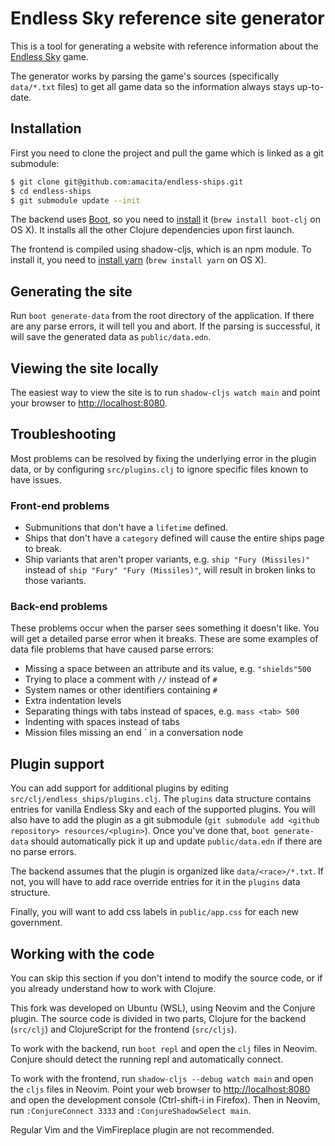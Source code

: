 # Endless Sky reference site generator

This is a tool for generating a website with reference information about the [Endless Sky](https://endless-sky.github.io/) game.

The generator works by parsing the game's sources (specifically `data/*.txt` files) to get all game data so the information always stays up-to-date.

## Installation

First you need to clone the project and pull the game which is linked as a git submodule:

``` sh
$ git clone git@github.com:amacita/endless-ships.git
$ cd endless-ships
$ git submodule update --init
```

The backend uses [Boot](http://boot-clj.com/), so you need to [install](https://github.com/boot-clj/boot#install) it (`brew install boot-clj` on OS X). It installs all the other Clojure dependencies upon first launch.

The frontend is compiled using shadow-cljs, which is an npm module. To install it, you need to [install yarn](https://yarnpkg.com/en/docs/install) (`brew install yarn` on OS X).

## Generating the site

Run `boot generate-data` from the root directory of the application. If there are any parse errors, it will tell you and abort. If the parsing is successful, it will save the generated data as `public/data.edn`.

## Viewing the site locally

The easiest way to view the site is to run `shadow-cljs watch main` and point your browser to [http://localhost:8080](http://localhost:8080).

## Troubleshooting

Most problems can be resolved by fixing the underlying error in the plugin data, or by configuring `src/plugins.clj` to ignore specific files known to have issues.

### Front-end problems

- Submunitions that don't have a `lifetime` defined.
- Ships that don't have a `category` defined will cause the entire ships page to break.
- Ship variants that aren't proper variants, e.g. `ship "Fury (Missiles)"` instead of `ship "Fury" "Fury (Missiles)"`, will result in broken links to those variants.

### Back-end problems

These problems occur when the parser sees something it doesn't like. You will get a detailed parse error when it breaks. These are some examples of data file problems that have caused parse errors:

- Missing a space between an attribute and its value, e.g. `"shields"500`
- Trying to place a comment with `//` instead of `#`
- System names or other identifiers containing `#`
- Extra indentation levels
- Separating things with tabs instead of spaces, e.g. `mass <tab> 500`
- Indenting with spaces instead of tabs
- Mission files missing an end \` in a conversation node

## Plugin support

You can add support for additional plugins by editing `src/clj/endless_ships/plugins.clj`. The `plugins` data structure contains entries for vanilla Endless Sky and each of the supported plugins. You will also have to add the plugin as a git submodule (`git submodule add <github repository> resources/<plugin>`). Once you've done that, `boot generate-data` should automatically pick it up and update `public/data.edn` if there are no parse errors.

The backend assumes that the plugin is organized like `data/<race>/*.txt`. If not, you will have to add race override entries for it in the `plugins` data structure.

Finally, you will want to add css labels in `public/app.css` for each new government.

## Working with the code

You can skip this section if you don't intend to modify the source code, or if you already understand how to work with Clojure.

This fork was developed on Ubuntu (WSL), using Neovim and the Conjure plugin. The source code is divided in two parts, Clojure for the backend (`src/clj`) and ClojureScript for the frontend (`src/cljs`).

To work with the backend, run `boot repl` and open the `clj` files in Neovim. Conjure should detect the running repl and automatically connect.

To work with the frontend, run `shadow-cljs --debug watch main` and open the `cljs` files in Neovim. Point your web browser to [http://localhost:8080](http://localhost:8080) and open the development console (Ctrl-shift-i in Firefox). Then in Neovim, run `:ConjureConnect 3333` and `:ConjureShadowSelect main`.

Regular Vim and the VimFireplace plugin are not recommended.
